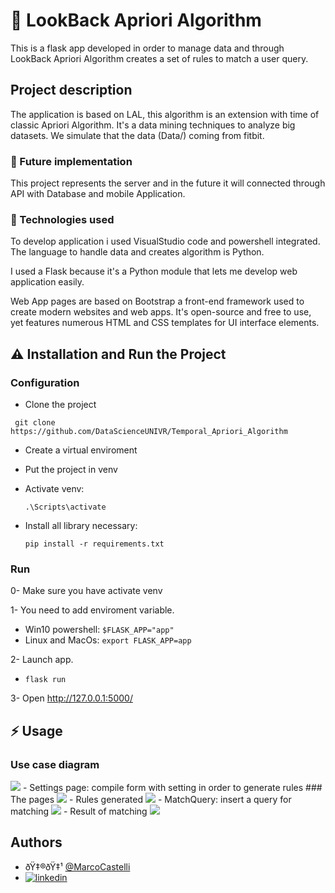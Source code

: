 
# 🌠 LookBack Apriori Algorithm
This is a flask app developed in order to manage data and through LookBack Apriori Algorithm creates a set of rules to match a user query.


## Project description
The application is based on LAL, this algorithm is an extension with time of classic Apriori Algorithm.
It's a data mining techniques to analyze big datasets.
We simulate that the data (Data/) coming from fitbit.

### 🚀 Future implementation
This project represents the server and in the future it will connected through API with Database and mobile Application.

### 🐍 Technologies used
To develop application i used VisualStudio code and powershell integrated.
The language to handle data and creates algorithm is Python.

I used a Flask because it's a Python module that lets me develop web application easily.

Web App pages are based on Bootstrap a front-end framework used to create modern websites and web apps.
It's open-source and free to use, yet features numerous HTML and CSS templates for UI interface elements.

## ⚠️ Installation and Run the Project
### Configuration
- Clone the project
```
 git clone https://github.com/DataScienceUNIVR/Temporal_Apriori_Algorithm
  ```
- Create a virtual enviroment
- Put the project in venv
- Activate venv:
   
   ```
   .\Scripts\activate
   ```
- Install all library necessary:  
   ```
   pip install -r requirements.txt
    ```

### Run
0- Make sure you have activate venv

1- You need to add enviroment variable.
- Win10 powershell:  ```$FLASK_APP="app"```
- Linux and MacOs: ```export FLASK_APP=app```

2- Launch app.
- ```flask run```

3- Open http://127.0.0.1:5000/

## ⚡ Usage
### Use case diagram
<img src="images/UseCase.jpg" >
- Settings page: compile form with setting in order to generate rules
### The pages
<img src="images/form1.jpg" >
- Rules generated
<img src="images/form2.jpg" >
- MatchQuery: insert a query for matching
<img src="images/form3.jpg" >
- Result of matching
<img src="images/form4.jpg" >


## Authors

- ðŸ‡®ðŸ‡¹ [@MarcoCastelli](https://github.com/MarcoCastelli4)
- [![linkedin](https://img.shields.io/badge/linkedin-0A66C2?style=for-the-badge&logo=linkedin&logoColor=white)](https://it.linkedin.com/in/marco-castelli-65643b203)

